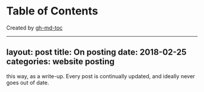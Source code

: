 
Table of Contents
=================



Created by [gh-md-toc](https://github.com/ekalinin/github-markdown-toc)



---
layout: post
title:	On posting 
date:   2018-02-25
categories: website posting
---

 this way, as a write-up.
Every post is continually updated, and ideally never goes out of date.
